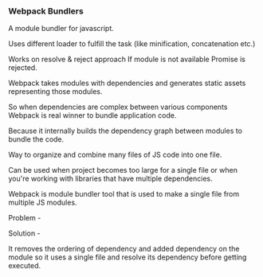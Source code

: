 ### Webpack Bundlers

A module bundler for javascript.

Uses different loader to fulfill the task (like minification, concatenation etc.)

Works on resolve & reject approach
    If module is not available Promise is rejected.
    
Webpack takes modules with dependencies and generates static assets representing those modules.

So when dependencies are complex between various components Webpack is real winner to bundle application code.

Because it internally builds the dependency graph between modules to bundle the code.

Way to organize and combine many files of JS code into one file.

Can be used when project becomes too large for a single file or when you're working with libraries that have multiple dependencies.

Webpack is module bundler tool that is used to make a single file from multiple JS modules.

Problem - 

Solution - 

It removes the ordering of dependency and added dependency on the module so it uses a single file and resolve its dependency before getting executed.